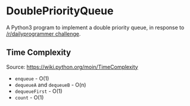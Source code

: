 # DoublePriorityQueue
A Python3 program to implement a double priority queue, in response to [/r/dailyprogrammer challenge](http://www.reddit.com/r/dailyprogrammer/comments/2vkwgb/20150211_challenge_201_practical_exercise_get/).

## Time Complexity
Source: https://wiki.python.org/moin/TimeComplexity
* `enqueue`                 - O(1)
* `dequeueA` and `dequeueB` - O(n)
* `dequeueFirst`            - O(1)
* `count`                   - O(1)


